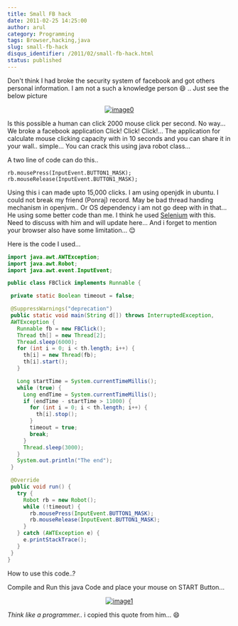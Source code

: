 ```yaml
---
title: Small FB hack
date: 2011-02-25 14:25:00
author: arul
category: Programming
tags: Browser,hacking,java
slug: small-fb-hack
disqus_identifier: /2011/02/small-fb-hack.html
status: published
---
```


Don\'t think I had broke the security system of facebook and got others
personal information. I am not a such a knowledge person 😄 .. Just see
the below picture

<div class="separator" style="clear: both; text-align: center;">

[![image0](http://3.bp.blogspot.com/-QCzv73ZG5ZQ/TWgJLMnwG8I/AAAAAAAAAnY/WfoKhXl7jig/s400/fb_hack.png)](http://www.facebook.com/permalink.php?story_fbid=191226034231536&id=100000324222880)

</div>
<div class="separator" style="clear: both; text-align: left;">

Is this possible a human can click 2000 mouse click per second. No
way\... We broke a facebook application Click! Click! Click!\... The
application for calculate mouse clicking capacity with in 10 seconds and
you can share it in your wall.. simple\... You can crack this using java
robot class\...

</div>
<div class="separator" style="clear: both; text-align: left;">

A two line of code can do this..

</div>

``` text
rb.mousePress(InputEvent.BUTTON1_MASK);
rb.mouseRelease(InputEvent.BUTTON1_MASK);
```

Using this i can made upto 15,000 clicks. I am using openjdk in ubuntu.
I could not break my friend (Ponraj) record. May be bad thread handing
mechanism in openjvm.. Or OS dependency i am not go deep with in
that\... He using some better code than me. I think he used
[Selenium](http://seleniumhq.org/download/) with this. Need to discuss
with him and will update here\... And i forget to mention your browser
also have some limitation\... 😌

Here is the code I used\...

``` java
import java.awt.AWTException;
import java.awt.Robot;
import java.awt.event.InputEvent;

public class FBClick implements Runnable {

 private static Boolean timeout = false;

 @SuppressWarnings("deprecation")
 public static void main(String d[]) throws InterruptedException,
 AWTException {
   Runnable fb = new FBClick();
   Thread th[] = new Thread[2];
   Thread.sleep(6000);
   for (int i = 0; i < th.length; i++) {
     th[i] = new Thread(fb);
     th[i].start();
   }

   Long startTime = System.currentTimeMillis();
   while (true) {
     Long endTime = System.currentTimeMillis();
     if (endTime - startTime > 11000) {
       for (int i = 0; i < th.length; i++) {
         th[i].stop();
       }
       timeout = true;
       break;
     }
     Thread.sleep(3000);
   }
   System.out.println("The end");
 }

 @Override
 public void run() {
   try {
     Robot rb = new Robot();
     while (!timeout) {
       rb.mousePress(InputEvent.BUTTON1_MASK);
       rb.mouseRelease(InputEvent.BUTTON1_MASK);
     }
   } catch (AWTException e) {
     e.printStackTrace();
   }
 }
}
```

How to use this code..?

Compile and Run this java Code and place your mouse on START Button\...

<div class="separator" style="clear: both; text-align: center;">

[![image1](http://1.bp.blogspot.com/-H8OtXSjTogY/TWgPnMDeg0I/AAAAAAAAAng/24lE9fshwhg/s400/fb_click_apps.png)](http://apps.facebook.com/swtsubqaslfoptcmo/)

</div>

*Think like a programmer..* i copied this quote from him\... 😄
